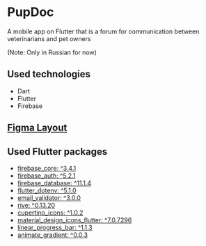 # PupDoc

A mobile app on Flutter that is a forum for communication between veterinarians and pet owners

(Note: Only in Russian for now)

## Used technologies
- Dart
- Flutter
- Firebase
## [Figma Layout](https://www.figma.com/design/WFJxEJQR8Dx3YpVtA71s3v/PetVet?t=SwkhzzkdA2Qbfxhw-0)

## Used Flutter packages 
- [firebase_core: ^3.4.1](https://pub.dev/packages/firebase_core)
- [firebase_auth: ^5.2.1](https://pub.dev/packages/firebase_auth)
- [firebase_database: ^11.1.4](https://pub.dev/packages/firebase_database)
- [flutter_dotenv: ^5.1.0](https://pub.dev/packages/flutter_dotenv)
- [email_validator: ^3.0.0](https://pub.dev/packages/email_validator)
- [rive: ^0.13.20](https://pub.dev/packages/rive)
- [cupertino_icons: ^1.0.2](https://pub.dev/packages/cupertino_icons)
- [material_design_icons_flutter: ^7.0.7296](https://pub.dev/packages/material_design_icons_flutter)
- [linear_progress_bar: ^1.1.3](https://pub.dev/packages/linear_progress_bar)
- [animate_gradient: ^0.0.3](https://pub.dev/packages/animate_gradient)
